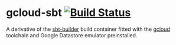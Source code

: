 # gcloud-sbt [![Build Status](https://travis-ci.org/meetup/gcloud-sbt.svg?branch=master)](https://travis-ci.org/meetup/gcloud-sbt)

A derivative of the [sbt-builder](https://github.com/meetup/sbt-builder) build
container fitted with the [gcloud](https://cloud.google.com/sdk/gcloud/)
toolchain and Google Datastore emulator preinstalled.